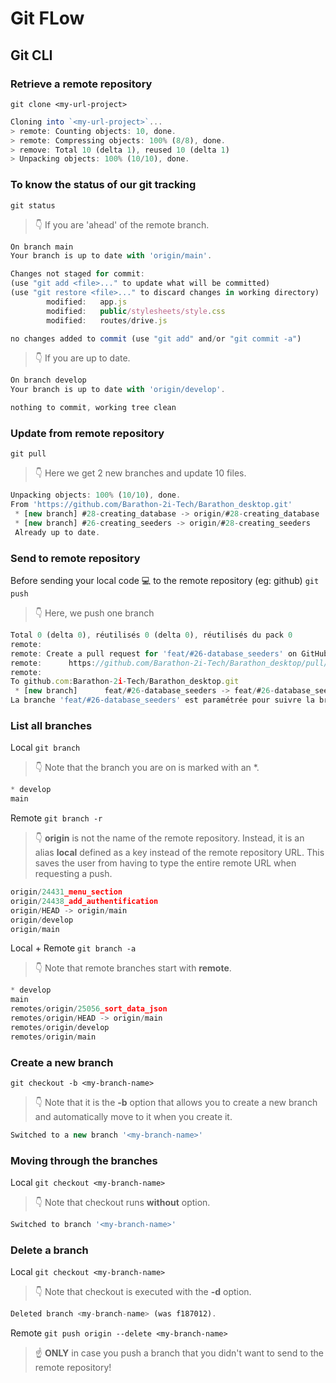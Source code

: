 # Git FLow

## Git CLI

### Retrieve a remote repository

`git clone <my-url-project>`

```js
Cloning into `<my-url-project>`...
> remote: Counting objects: 10, done.
> remote: Compressing objects: 100% (8/8), done.
> remove: Total 10 (delta 1), reused 10 (delta 1)
> Unpacking objects: 100% (10/10), done.
```

### To know the status of our git tracking

`git status`

> 👇 If you are 'ahead' of the remote branch.

```js
On branch main
Your branch is up to date with 'origin/main'.

Changes not staged for commit:
(use "git add <file>..." to update what will be committed)
(use "git restore <file>..." to discard changes in working directory)
        modified:   app.js
        modified:   public/stylesheets/style.css
        modified:   routes/drive.js

no changes added to commit (use "git add" and/or "git commit -a")
```

> 👇 If you are up to date.

```js
On branch develop
Your branch is up to date with 'origin/develop'.

nothing to commit, working tree clean
```

### Update from remote repository

`git pull`

> 👇 Here we get 2 new branches and update 10 files.

```js
Unpacking objects: 100% (10/10), done.
From 'https://github.com/Barathon-2i-Tech/Barathon_desktop.git'
 * [new branch] #28-creating_database -> origin/#28-creating_database
 * [new branch] #26-creating_seeders -> origin/#28-creating_seeders
 Already up to date.
```

### Send to remote repository

Before sending your local code 💻 to the remote repository (eg: github)
`git push`

> 👇 Here, we push one branch

```js
Total 0 (delta 0), réutilisés 0 (delta 0), réutilisés du pack 0
remote:
remote: Create a pull request for 'feat/#26-database_seeders' on GitHub by visiting:
remote:      https://github.com/Barathon-2i-Tech/Barathon_desktop/pull/new/feat/%2326-database_seeders
remote:
To github.com:Barathon-2i-Tech/Barathon_desktop.git
 * [new branch]      feat/#26-database_seeders -> feat/#26-database_seeders
La branche 'feat/#26-database_seeders' est paramétrée pour suivre la branche distante 'feat/#26-database_seeders' depuis 'origin'.
```

### List all branches

Local
`git branch`

> 👇 Note that the branch you are on is marked with an \*.

```js
* develop
main
```

Remote
`git branch -r`

> 👇 **origin** is not the name of the remote repository. Instead, it is an alias **local** defined as a key instead of the remote repository URL.
> This saves the user from having to type the entire remote URL when requesting a push.

```js
origin/24431_menu_section
origin/24438_add_authentification
origin/HEAD -> origin/main
origin/develop
origin/main
```

Local + Remote
`git branch -a`

> 👇 Note that remote branches start with **remote**.

```js
* develop
main
remotes/origin/25056_sort_data_json
remotes/origin/HEAD -> origin/main
remotes/origin/develop
remotes/origin/main
```

### Create a new branch

`git checkout -b <my-branch-name>`

> 👇 Note that it is the **-b** option that allows you to create a new branch and automatically move to it when you create it.

```js
Switched to a new branch '<my-branch-name>'
```

### Moving through the branches

Local
`git checkout <my-branch-name>`

> 👇 Note that checkout runs **without** option.

```js
Switched to branch '<my-branch-name>'
```

### Delete a branch

Local
`git checkout <my-branch-name>`

> 👇 Note that checkout is executed with the **-d** option.

```js
Deleted branch <my-branch-name> (was f187012).
```

Remote
`git push origin --delete <my-branch-name>`

> ☝️ **ONLY** in case you push a branch that you didn't want to send to the remote repository!